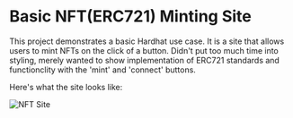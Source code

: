 # Basic NFT(ERC721) Minting Site

This project demonstrates a basic Hardhat use case. It is a site that allows users to mint NFTs on the click of a button. Didn't put too much time into styling, merely wanted to show implementation of ERC721 standards and functionclity with the 'mint' and 'connect' buttons.

Here's what the site looks like:

![NFT Site](/mintSite.jpg)
